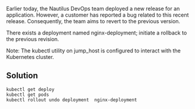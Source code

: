 Earlier today, the Nautilus DevOps team deployed a new release for an application. However, a customer has reported a bug related to this recent release. Consequently, the team aims to revert to the previous version.

There exists a deployment named nginx-deployment; initiate a rollback to the previous revision.

Note: The kubectl utility on jump_host is configured to interact with the Kubernetes cluster.

## Solution

```
kubectl get deploy
kubectl get pods
kubectl rollout undo deployment  nginx-deployment

```
